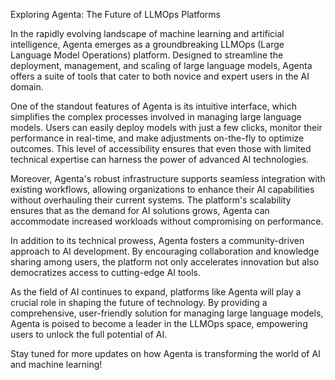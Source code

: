 Exploring Agenta: The Future of LLMOps Platforms

In the rapidly evolving landscape of machine learning and artificial intelligence, Agenta emerges as a groundbreaking LLMOps (Large Language Model Operations) platform. Designed to streamline the deployment, management, and scaling of large language models, Agenta offers a suite of tools that cater to both novice and expert users in the AI domain.

One of the standout features of Agenta is its intuitive interface, which simplifies the complex processes involved in managing large language models. Users can easily deploy models with just a few clicks, monitor their performance in real-time, and make adjustments on-the-fly to optimize outcomes. This level of accessibility ensures that even those with limited technical expertise can harness the power of advanced AI technologies.

Moreover, Agenta's robust infrastructure supports seamless integration with existing workflows, allowing organizations to enhance their AI capabilities without overhauling their current systems. The platform's scalability ensures that as the demand for AI solutions grows, Agenta can accommodate increased workloads without compromising on performance.

In addition to its technical prowess, Agenta fosters a community-driven approach to AI development. By encouraging collaboration and knowledge sharing among users, the platform not only accelerates innovation but also democratizes access to cutting-edge AI tools.

As the field of AI continues to expand, platforms like Agenta will play a crucial role in shaping the future of technology. By providing a comprehensive, user-friendly solution for managing large language models, Agenta is poised to become a leader in the LLMOps space, empowering users to unlock the full potential of AI.

Stay tuned for more updates on how Agenta is transforming the world of AI and machine learning!

